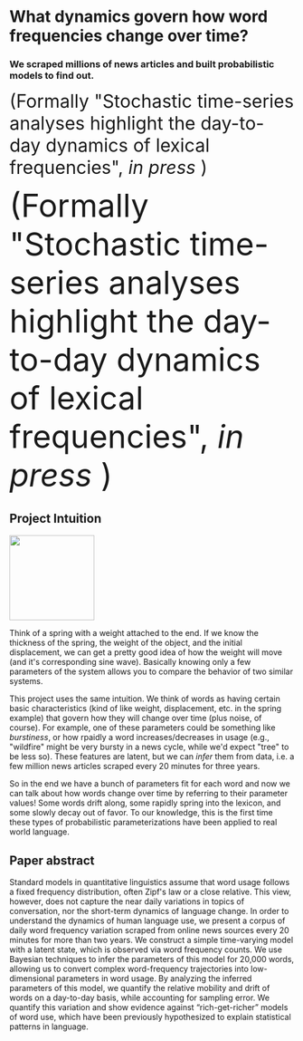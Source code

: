 # What dynamics govern how word frequencies change over time?
### We scraped millions of news articles and built probabilistic models to find out.
<font size="6"> (Formally "Stochastic time-series analyses highlight the day-to-day dynamics of lexical frequencies", *in press* )</font>

<span style="font-size:4em;">(Formally "Stochastic time-series analyses highlight the day-to-day dynamics of lexical frequencies", *in press* )</span>


## Project Intuition

<img src="https://web2.ph.utexas.edu/~coker2/index.files/MassSpring.gif" width="150" height="150" />

Think of a spring with a weight attached to the end. If we know the thickness of the spring, the weight of the object, and the initial displacement, we can get a pretty good idea of how the weight will move (and it's corresponding sine wave). Basically knowing only a few parameters of the system allows you to compare the behavior of two similar systems. 

This project uses the same intuition. We think of words as having certain basic characteristics (kind of like  weight, displacement, etc. in the spring example) that govern how they will change over time (plus noise, of course). For example, one of these parameters could be something like *burstiness*, or how rpaidly a word increases/decreases in usage (e.g., "wildfire" might be very bursty in a news cycle, while we'd expect "tree" to be less so). These features are latent, but we can *infer* them from data, i.e. a few million news articles scraped every 20 minutes for three years. 

So in the end we have a bunch of parameters fit for each word and now we can talk about how words change over time by referring to their parameter values! Some words drift along, some rapidly spring into the lexicon, and some slowly decay out of favor. To our knowledge, this is the first time these types of probabilistic parameterizations have been applied to real world language. 

## Paper abstract
Standard models in quantitative linguistics assume that word usage follows a fixed frequency  distribution, often Zipf's law or a close relative. This view, however, does not capture the near daily variations in topics of conversation, nor the short-term dynamics of language change. In order to understand the dynamics of human language use, we present a corpus of daily word frequency variation scraped from online news sources every 20 minutes for more than two years. We construct a simple time-varying model with a latent state, which is observed via word frequency counts. We use Bayesian techniques to infer the parameters of this model for 20,000 words, allowing us to convert complex word-frequency trajectories into low-dimensional parameters in word usage. By analyzing the inferred parameters of this model, we quantify the relative mobility and drift of words on a day-to-day basis, while accounting for sampling error. We quantify this variation and show evidence against “rich-get-richer” models of word use, which have been previously hypothesized to explain statistical patterns in language.




